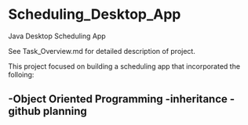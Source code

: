# Scheduling_Desktop_App

Java Desktop Scheduling App

See Task_Overview.md for detailed description of project.

This project focused on building a scheduling app that incorporated the folloing:

-Object Oriented Programming
-inheritance
-github planning
-
